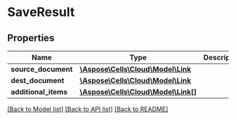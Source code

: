# SaveResult

## Properties
Name | Type | Description | Notes
------------ | ------------- | ------------- | -------------
**source_document** | [**\Aspose\Cells\Cloud\Model\Link**](Link.md) |  | [optional] 
**dest_document** | [**\Aspose\Cells\Cloud\Model\Link**](Link.md) |  | [optional] 
**additional_items** | [**\Aspose\Cells\Cloud\Model\Link[]**](Link.md) |  | [optional] 

[[Back to Model list]](../README.md#documentation-for-models) [[Back to API list]](../README.md#documentation-for-api-endpoints) [[Back to README]](../README.md)


